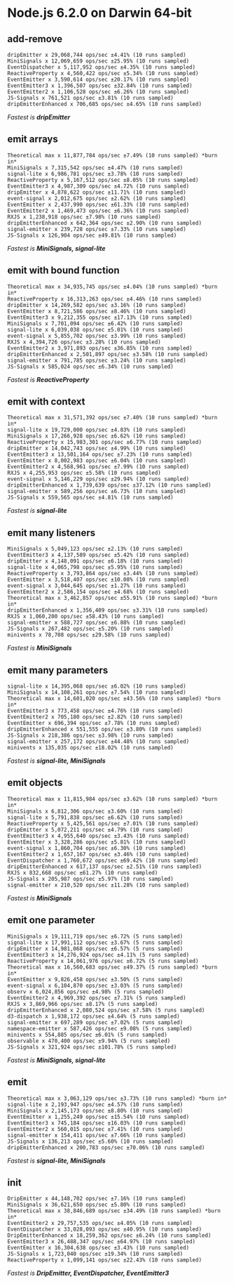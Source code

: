 # Node.js 6.2.0 on Darwin 64-bit

## add-remove

    dripEmitter x 29,068,744 ops/sec ±4.41% (10 runs sampled)
    MiniSignals x 12,069,659 ops/sec ±25.95% (10 runs sampled)
    EventDispatcher x 5,117,952 ops/sec ±4.35% (10 runs sampled)
    ReactiveProperty x 4,560,422 ops/sec ±5.34% (10 runs sampled)
    EventEmitter x 3,590,614 ops/sec ±20.17% (10 runs sampled)
    EventEmitter3 x 1,396,507 ops/sec ±32.84% (10 runs sampled)
    EventEmitter2 x 1,106,528 ops/sec ±6.26% (10 runs sampled)
    JS-Signals x 761,521 ops/sec ±3.81% (10 runs sampled)
    dripEmitterEnhanced x 706,685 ops/sec ±4.65% (10 runs sampled)

*Fastest is __dripEmitter__*

## emit arrays

    Theoretical max x 11,877,784 ops/sec ±7.49% (10 runs sampled) *burn in*
    MiniSignals x 7,315,542 ops/sec ±4.47% (10 runs sampled)
    signal-lite x 6,986,781 ops/sec ±3.78% (10 runs sampled)
    ReactiveProperty x 5,167,512 ops/sec ±8.05% (10 runs sampled)
    EventEmitter3 x 4,987,309 ops/sec ±4.72% (10 runs sampled)
    dripEmitter x 4,878,622 ops/sec ±11.71% (10 runs sampled)
    event-signal x 2,012,675 ops/sec ±2.62% (10 runs sampled)
    EventEmitter x 2,437,990 ops/sec ±61.33% (10 runs sampled)
    EventEmitter2 x 1,469,473 ops/sec ±6.36% (10 runs sampled)
    RXJS x 1,238,918 ops/sec ±7.98% (10 runs sampled)
    dripEmitterEnhanced x 642,364 ops/sec ±2.90% (10 runs sampled)
    signal-emitter x 239,728 ops/sec ±7.33% (10 runs sampled)
    JS-Signals x 126,904 ops/sec ±49.81% (10 runs sampled)

*Fastest is __MiniSignals, signal-lite__*

## emit with bound function

    Theoretical max x 34,935,745 ops/sec ±4.04% (10 runs sampled) *burn in*
    ReactiveProperty x 16,313,263 ops/sec ±4.46% (10 runs sampled)
    dripEmitter x 14,269,582 ops/sec ±3.16% (10 runs sampled)
    EventEmitter x 8,721,586 ops/sec ±8.46% (10 runs sampled)
    EventEmitter3 x 9,212,355 ops/sec ±17.13% (10 runs sampled)
    MiniSignals x 7,701,094 ops/sec ±6.42% (10 runs sampled)
    signal-lite x 6,039,038 ops/sec ±5.01% (10 runs sampled)
    event-signal x 5,855,702 ops/sec ±3.99% (10 runs sampled)
    RXJS x 4,394,726 ops/sec ±3.28% (10 runs sampled)
    EventEmitter2 x 3,971,893 ops/sec ±36.85% (10 runs sampled)
    dripEmitterEnhanced x 2,501,897 ops/sec ±3.58% (10 runs sampled)
    signal-emitter x 791,785 ops/sec ±3.24% (10 runs sampled)
    JS-Signals x 585,024 ops/sec ±6.34% (10 runs sampled)

*Fastest is __ReactiveProperty__*

## emit with context

    Theoretical max x 31,571,392 ops/sec ±7.40% (10 runs sampled) *burn in*
    signal-lite x 19,729,000 ops/sec ±4.83% (10 runs sampled)
    MiniSignals x 17,266,928 ops/sec ±6.62% (10 runs sampled)
    ReactiveProperty x 15,983,301 ops/sec ±6.77% (10 runs sampled)
    dripEmitter x 14,042,743 ops/sec ±4.99% (10 runs sampled)
    EventEmitter3 x 13,501,164 ops/sec ±7.23% (10 runs sampled)
    EventEmitter x 8,002,983 ops/sec ±6.04% (10 runs sampled)
    EventEmitter2 x 4,568,961 ops/sec ±7.99% (10 runs sampled)
    RXJS x 4,255,953 ops/sec ±5.58% (10 runs sampled)
    event-signal x 5,146,229 ops/sec ±29.94% (10 runs sampled)
    dripEmitterEnhanced x 1,739,639 ops/sec ±37.12% (10 runs sampled)
    signal-emitter x 589,256 ops/sec ±6.73% (10 runs sampled)
    JS-Signals x 559,565 ops/sec ±4.81% (10 runs sampled)

*Fastest is __signal-lite__*

## emit many listeners

    MiniSignals x 5,049,123 ops/sec ±2.13% (10 runs sampled)
    EventEmitter3 x 4,137,589 ops/sec ±5.42% (10 runs sampled)
    dripEmitter x 4,148,091 ops/sec ±6.18% (10 runs sampled)
    signal-lite x 4,065,798 ops/sec ±5.95% (10 runs sampled)
    ReactiveProperty x 3,793,864 ops/sec ±3.44% (10 runs sampled)
    EventEmitter x 3,518,407 ops/sec ±10.08% (10 runs sampled)
    event-signal x 3,044,645 ops/sec ±1.27% (10 runs sampled)
    EventEmitter2 x 2,586,154 ops/sec ±4.68% (10 runs sampled)
    Theoretical max x 3,462,857 ops/sec ±55.91% (10 runs sampled) *burn in*
    dripEmitterEnhanced x 1,356,409 ops/sec ±3.31% (10 runs sampled)
    RXJS x 1,060,200 ops/sec ±58.43% (10 runs sampled)
    signal-emitter x 588,727 ops/sec ±6.88% (10 runs sampled)
    JS-Signals x 267,482 ops/sec ±5.20% (10 runs sampled)
    minivents x 78,708 ops/sec ±29.58% (10 runs sampled)

*Fastest is __MiniSignals__*

## emit many parameters

    signal-lite x 14,395,068 ops/sec ±6.02% (10 runs sampled)
    MiniSignals x 14,108,261 ops/sec ±7.54% (10 runs sampled)
    Theoretical max x 14,601,020 ops/sec ±43.56% (10 runs sampled) *burn in*
    EventEmitter3 x 773,458 ops/sec ±4.76% (10 runs sampled)
    EventEmitter2 x 705,180 ops/sec ±2.82% (10 runs sampled)
    EventEmitter x 696,394 ops/sec ±7.78% (10 runs sampled)
    dripEmitterEnhanced x 551,555 ops/sec ±3.80% (10 runs sampled)
    JS-Signals x 218,386 ops/sec ±3.98% (10 runs sampled)
    signal-emitter x 257,172 ops/sec ±44.48% (10 runs sampled)
    minivents x 135,035 ops/sec ±18.02% (10 runs sampled)

*Fastest is __signal-lite, MiniSignals__*

## emit objects

    Theoretical max x 11,815,984 ops/sec ±3.62% (10 runs sampled) *burn in*
    MiniSignals x 6,812,306 ops/sec ±3.60% (10 runs sampled)
    signal-lite x 5,791,838 ops/sec ±6.62% (10 runs sampled)
    ReactiveProperty x 5,425,561 ops/sec ±7.01% (10 runs sampled)
    dripEmitter x 5,072,211 ops/sec ±4.79% (10 runs sampled)
    EventEmitter3 x 4,955,640 ops/sec ±3.43% (10 runs sampled)
    EventEmitter x 3,328,286 ops/sec ±5.81% (10 runs sampled)
    event-signal x 1,860,704 ops/sec ±6.30% (10 runs sampled)
    EventEmitter2 x 1,657,167 ops/sec ±3.46% (10 runs sampled)
    EventDispatcher x 1,760,672 ops/sec ±69.42% (10 runs sampled)
    dripEmitterEnhanced x 617,137 ops/sec ±2.51% (10 runs sampled)
    RXJS x 832,668 ops/sec ±61.27% (10 runs sampled)
    JS-Signals x 205,987 ops/sec ±5.97% (10 runs sampled)
    signal-emitter x 210,520 ops/sec ±11.28% (10 runs sampled)

*Fastest is __MiniSignals__*

## emit one parameter

    MiniSignals x 19,111,719 ops/sec ±6.72% (5 runs sampled)
    signal-lite x 17,991,112 ops/sec ±3.67% (5 runs sampled)
    dripEmitter x 14,981,068 ops/sec ±6.57% (5 runs sampled)
    EventEmitter3 x 14,276,924 ops/sec ±4.11% (5 runs sampled)
    ReactiveProperty x 14,061,976 ops/sec ±6.72% (5 runs sampled)
    Theoretical max x 16,560,683 ops/sec ±49.37% (5 runs sampled) *burn in*
    EventEmitter x 9,826,458 ops/sec ±3.50% (5 runs sampled)
    event-signal x 6,104,870 ops/sec ±3.03% (5 runs sampled)
    observ x 6,024,856 ops/sec ±4.98% (5 runs sampled)
    EventEmitter2 x 4,969,392 ops/sec ±7.31% (5 runs sampled)
    RXJS x 3,869,966 ops/sec ±8.17% (5 runs sampled)
    dripEmitterEnhanced x 2,080,524 ops/sec ±7.58% (5 runs sampled)
    d3-dispatch x 1,938,172 ops/sec ±4.64% (5 runs sampled)
    signal-emitter x 697,289 ops/sec ±7.02% (5 runs sampled)
    namespace-emitter x 587,426 ops/sec ±9.08% (5 runs sampled)
    minivents x 554,885 ops/sec ±6.01% (5 runs sampled)
    observable x 470,400 ops/sec ±9.94% (5 runs sampled)
    JS-Signals x 321,924 ops/sec ±101.78% (5 runs sampled)

*Fastest is __MiniSignals, signal-lite__*

## emit

    Theoretical max x 3,063,129 ops/sec ±3.73% (10 runs sampled) *burn in*
    signal-lite x 2,193,947 ops/sec ±4.57% (10 runs sampled)
    MiniSignals x 2,145,173 ops/sec ±8.80% (10 runs sampled)
    EventEmitter x 1,255,249 ops/sec ±15.54% (10 runs sampled)
    EventEmitter3 x 745,184 ops/sec ±16.03% (10 runs sampled)
    EventEmitter2 x 560,015 ops/sec ±7.41% (10 runs sampled)
    signal-emitter x 154,411 ops/sec ±7.66% (10 runs sampled)
    JS-Signals x 136,213 ops/sec ±5.60% (10 runs sampled)
    dripEmitterEnhanced x 200,783 ops/sec ±70.06% (10 runs sampled)

*Fastest is __signal-lite, MiniSignals__*

## init

    DripEmitter x 44,148,702 ops/sec ±7.16% (10 runs sampled)
    MiniSignals x 36,621,650 ops/sec ±5.80% (10 runs sampled)
    Theoretical max x 38,846,689 ops/sec ±34.49% (10 runs sampled) *burn in*
    EventEmitter2 x 29,757,535 ops/sec ±4.05% (10 runs sampled)
    EventDispatcher x 33,028,093 ops/sec ±40.95% (10 runs sampled)
    DripEmitterEnhanced x 18,259,362 ops/sec ±6.24% (10 runs sampled)
    EventEmitter3 x 26,488,347 ops/sec ±64.97% (10 runs sampled)
    EventEmitter x 16,304,638 ops/sec ±3.43% (10 runs sampled)
    JS-Signals x 1,723,040 ops/sec ±19.34% (10 runs sampled)
    ReactiveProperty x 1,099,141 ops/sec ±22.43% (10 runs sampled)

*Fastest is __DripEmitter, EventDispatcher, EventEmitter3__*
